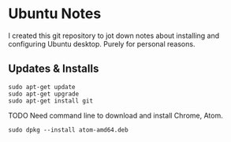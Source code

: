 # Ubuntu Notes

I created this git repository to jot down notes about installing and configuring Ubuntu desktop. Purely for personal reasons.

## Updates & Installs

    sudo apt-get update
    sudo apt-get upgrade
    sudo apt-get install git


TODO Need command line to download and install Chrome, Atom.

    sudo dpkg --install atom-amd64.deb
